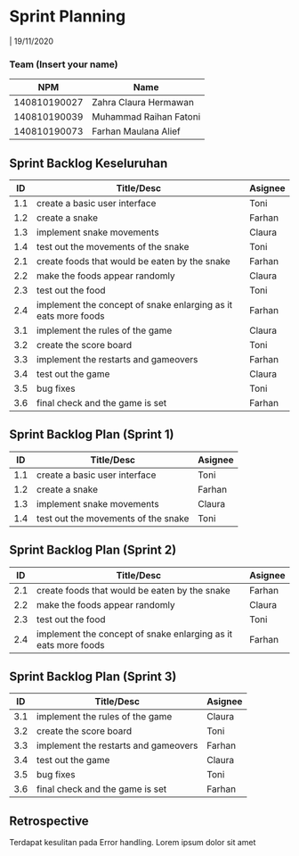 # Sprint Planning 
| 19/11/2020

### Team (Insert your name)
| NPM           | Name                      |
| ------------- |-------------              |
| 140810190027  | Zahra Claura Hermawan     |
| 140810190039  | Muhammad Raihan Fatoni    |
| 140810190073  | Farhan Maulana Alief      |

## Sprint Backlog Keseluruhan 
| ID  | Title/Desc | Asignee | 
| --- | ---------- | ------- | 
| 1.1 | create a basic user interface| Toni | 
| 1.2 | create a snake | Farhan | 
| 1.3 | implement snake movements | Claura |
| 1.4 | test out the movements of the snake | Toni |
| 2.1 | create foods that would be eaten by the snake | Farhan |
| 2.2 | make the foods appear randomly | Claura |
| 2.3 | test out the food| Toni |
| 2.4 | implement the concept of snake enlarging as it eats more foods| Farhan |
| 3.1 | implement the rules of the game| Claura |
| 3.2 | create the score board| Toni |
| 3.3 | implement the restarts and gameovers| Farhan |
| 3.4 | test out the game| Claura |
| 3.5 | bug fixes| Toni |
| 3.6 | final check and the game is set| Farhan |



## Sprint Backlog Plan (Sprint 1)
| ID  | Title/Desc | Asignee | 
| --- | ---------- | ------- | 
| 1.1 | create a basic user interface| Toni | 
| 1.2 | create a snake | Farhan | 
| 1.3 | implement snake movements | Claura |
| 1.4 | test out the movements of the snake | Toni |

## Sprint Backlog Plan (Sprint 2)
| ID  | Title/Desc | Asignee | 
| --- | ---------- | ------- | 
| 2.1 | create foods that would be eaten by the snake | Farhan |
| 2.2 | make the foods appear randomly | Claura |
| 2.3 | test out the food| Toni |
| 2.4 | implement the concept of snake enlarging as it eats more foods| Farhan |

## Sprint Backlog Plan (Sprint 3)
| ID  | Title/Desc | Asignee | 
| --- | ---------- | ------- | 
| 3.1 | implement the rules of the game| Claura |
| 3.2 | create the score board| Toni |
| 3.3 | implement the restarts and gameovers| Farhan |
| 3.4 | test out the game| Claura |
| 3.5 | bug fixes| Toni |
| 3.6 | final check and the game is set| Farhan |

## Retrospective 

Terdapat kesulitan pada Error handling. Lorem ipsum dolor sit amet
